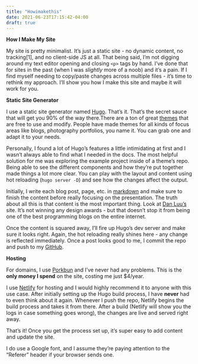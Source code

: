 ```yaml
---
title: "Howimakethis"
date: 2021-06-23T17:15:42-04:00
draft: true
---
```


**How I Make My Site**

My site is pretty minimalist. It’s just a static site - no dynamic content, no
tracking[1], and no client-side JS at all. That being said, I’m not digging
around my text editor opening and closing `<p>` tags by hand. I’ve done that for
sites in the past (when I was _slightly_ more of a noob) and it’s a pain. If I
find myself needing to copy/paste changes across multiple files - it’s time to
rethink my approach. I’ll show you how I make this site and maybe it will work
for you.

**Static Site Generator**

I use a static site generator named [Hugo](https://gohugo.io/). That’s it.
That’s the secret sauce that will get you 90% of the way there.There are a ton
of great [themes](https://themes.gohugo.io/) that are free to use and modify.
People have made themes for all kinds of focus areas like blogs, photography
portfolios, you name it. You can grab one and adapt it to your needs.

Personally, I found a lot of Hugo’s features a little intimidating at first and
I wasn’t always able to find what I needed in the docs. The most helpful
solution for me was exploring the example project inside of a theme’s repo.
Being able to see the different components and how they’re put together made
things a lot more clear. You can play with the layout and content using hot
reloading (`hugo server -D`) and see how the changes affect the output.

Initially, I write each blog post, page, etc. in
[markdown](https://guides.github.com/features/mastering-markdown/) and make sure
to finish the content before really focusing on the presentation. The truth
about all this is that content is the most important thing. Look at [Dan Luu’s](https://danluu.com/) 
site. It’s not winning any design awards - but that doesn’t stop it from being
one of the best programming blogs on the entire internet.

Once the content is squared away, I’ll fire up Hugo’s dev server and make sure
it looks right. Again, the hot reloading really shines here - any change is
reflected immediately. Once a post looks good to me, I commit the repo and push
to my [GitHub](https://github.com/drake6m).

**Hosting**

For domains, I use [Porkbun](https://porkbun.com/) and I’ve never had any
problems. This is the **only money I spend** on the site, costing me just
$4/year.

I use [Netlify](https://www.netlify.com/) for hosting and I would highly
recommend it to anyone with this use case. After initially setting up the Hugo
build process, I have **never** had to even think about it again. Whenever I
push the repo, Netlify begins the build process and takes it from there. After a
build (Netlify will show you the logs in case something goes wrong), the changes
are live and served right away.

That’s it! Once you get the process set up, it’s super easy to add content and
update the site.

I do use a Google font, and I assume they’re paying attention to the “Referer”
header if your browser sends one.

